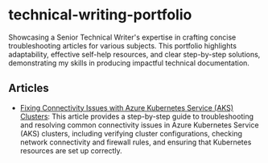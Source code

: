 # technical-writing-portfolio
Showcasing a Senior Technical Writer's expertise in crafting concise troubleshooting articles for various subjects. This portfolio highlights adaptability, effective self-help resources, and clear step-by-step solutions, demonstrating my skills in producing impactful technical documentation.

## Articles

- [Fixing Connectivity Issues with Azure Kubernetes Service (AKS) Clusters](https://github.com/CourtneyWhy/technical-writing-portfolio/blob/main/aks-cluster-connectivity-issues.md): This article provides a step-by-step guide to troubleshooting and resolving common connectivity issues in Azure Kubernetes Service (AKS) clusters, including verifying cluster configurations, checking network connectivity and firewall rules, and ensuring that Kubernetes resources are set up correctly.
